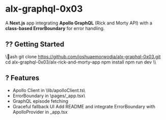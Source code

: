 # alx-graphql-0x03

A **Next.js** app integrating **Apollo GraphQL** (Rick and Morty API) with a **class-based ErrorBoundary** for error handling.

## ?? Getting Started

\\\ash
git clone https://github.com/joshuaemorwodia/alx-graphql-0x03.git
cd alx-graphql-0x03/alx-rick-and-morty-app
npm install
npm run dev
\\\

## ? Features

- Apollo Client in \lib/apolloClient.ts\
- ErrorBoundary in \pages/_app.tsx\
- GraphQL episode fetching
- Graceful fallback UI
 Add README and integrate ErrorBoundary with ApolloProvider in _app.tsx
